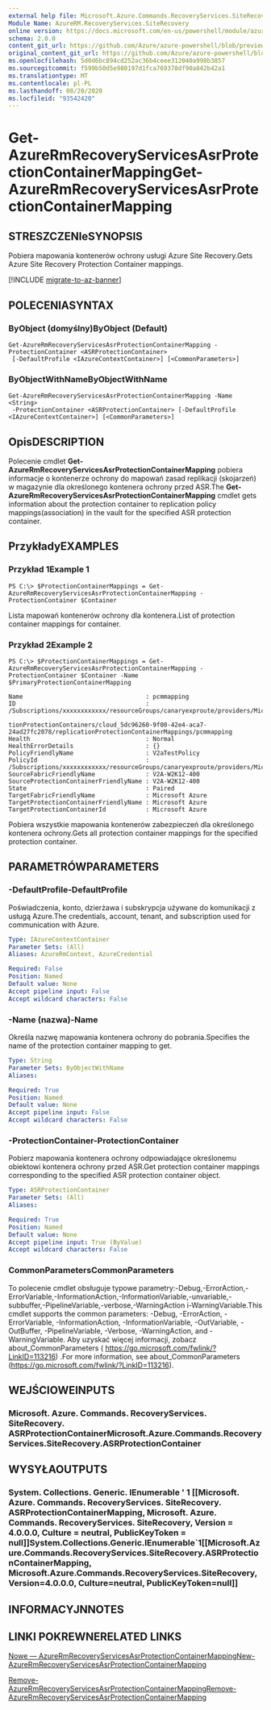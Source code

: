 ```yaml
---
external help file: Microsoft.Azure.Commands.RecoveryServices.SiteRecovery.dll-Help.xml
Module Name: AzureRM.RecoveryServices.SiteRecovery
online version: https://docs.microsoft.com/en-us/powershell/module/azurerm.recoveryservices.siterecovery/get-azurermrecoveryservicesasrprotectioncontainermapping
schema: 2.0.0
content_git_url: https://github.com/Azure/azure-powershell/blob/preview/src/ResourceManager/RecoveryServices.SiteRecovery/Commands.RecoveryServices.SiteRecovery/help/Get-AzureRmRecoveryServicesAsrProtectionContainerMapping.md
original_content_git_url: https://github.com/Azure/azure-powershell/blob/preview/src/ResourceManager/RecoveryServices.SiteRecovery/Commands.RecoveryServices.SiteRecovery/help/Get-AzureRmRecoveryServicesAsrProtectionContainerMapping.md
ms.openlocfilehash: 5d0d6bc894cd252ac36b4ceee312040a998b3857
ms.sourcegitcommit: f599b50d5e980197d1fca769378df90a842b42a1
ms.translationtype: MT
ms.contentlocale: pl-PL
ms.lasthandoff: 08/20/2020
ms.locfileid: "93542420"
---
```

# <span data-ttu-id="a62bf-101">Get-AzureRmRecoveryServicesAsrProtectionContainerMapping</span><span class="sxs-lookup"><span data-stu-id="a62bf-101">Get-AzureRmRecoveryServicesAsrProtectionContainerMapping</span></span>

## <span data-ttu-id="a62bf-102">STRESZCZENIe</span><span class="sxs-lookup"><span data-stu-id="a62bf-102">SYNOPSIS</span></span>
<span data-ttu-id="a62bf-103">Pobiera mapowania kontenerów ochrony usługi Azure Site Recovery.</span><span class="sxs-lookup"><span data-stu-id="a62bf-103">Gets Azure Site Recovery Protection Container mappings.</span></span>

[!INCLUDE [migrate-to-az-banner](../../includes/migrate-to-az-banner.md)]

## <span data-ttu-id="a62bf-104">POLECENIA</span><span class="sxs-lookup"><span data-stu-id="a62bf-104">SYNTAX</span></span>

### <span data-ttu-id="a62bf-105">ByObject (domyślny)</span><span class="sxs-lookup"><span data-stu-id="a62bf-105">ByObject (Default)</span></span>
```
Get-AzureRmRecoveryServicesAsrProtectionContainerMapping -ProtectionContainer <ASRProtectionContainer>
 [-DefaultProfile <IAzureContextContainer>] [<CommonParameters>]
```

### <span data-ttu-id="a62bf-106">ByObjectWithName</span><span class="sxs-lookup"><span data-stu-id="a62bf-106">ByObjectWithName</span></span>
```
Get-AzureRmRecoveryServicesAsrProtectionContainerMapping -Name <String>
 -ProtectionContainer <ASRProtectionContainer> [-DefaultProfile <IAzureContextContainer>] [<CommonParameters>]
```

## <span data-ttu-id="a62bf-107">Opis</span><span class="sxs-lookup"><span data-stu-id="a62bf-107">DESCRIPTION</span></span>
<span data-ttu-id="a62bf-108">Polecenie cmdlet **Get-AzureRmRecoveryServicesAsrProtectionContainerMapping** pobiera informacje o kontenerze ochrony do mapowań zasad replikacji (skojarzeń) w magazynie dla określonego kontenera ochrony przed ASR.</span><span class="sxs-lookup"><span data-stu-id="a62bf-108">The **Get-AzureRmRecoveryServicesAsrProtectionContainerMapping** cmdlet gets information about the protection container to replication policy mappings(association) in the vault for the specified ASR protection container.</span></span>

## <span data-ttu-id="a62bf-109">Przykłady</span><span class="sxs-lookup"><span data-stu-id="a62bf-109">EXAMPLES</span></span>

### <span data-ttu-id="a62bf-110">Przykład 1</span><span class="sxs-lookup"><span data-stu-id="a62bf-110">Example 1</span></span>
```
PS C:\> $ProtectionContainerMappings = Get-AzureRmRecoveryServicesAsrProtectionContainerMapping -ProtectionContainer $Container
```

<span data-ttu-id="a62bf-111">Lista mapowań kontenerów ochrony dla kontenera.</span><span class="sxs-lookup"><span data-stu-id="a62bf-111">List of protection container mappings for container.</span></span>

### <span data-ttu-id="a62bf-112">Przykład 2</span><span class="sxs-lookup"><span data-stu-id="a62bf-112">Example 2</span></span>
```
PS C:\> $ProtectionContainerMappings = Get-AzureRmRecoveryServicesAsrProtectionContainerMapping -ProtectionContainer $Container -Name $PrimaryProtectionContainerMapping

Name                                  : pcmmapping
ID                                    : /Subscriptions/xxxxxxxxxxxx/resourceGroups/canaryexproute/providers/Microsoft.RecoveryServices/vaults/IbizaV2ATest/replicationFabrics/d011a5abf48190235963ee3a88ad188ee6bca8a4c6cd0c8d7ce5d439aa77ffd9/replica
                                        tionProtectionContainers/cloud_5dc96260-9f00-42e4-aca7-24ad27fc2078/replicationProtectionContainerMappings/pcmmapping
Health                                : Normal
HealthErrorDetails                    : {}
PolicyFriendlyName                    : V2aTestPolicy
PolicyId                              : /Subscriptions/xxxxxxxxxxxx/resourceGroups/canaryexproute/providers/Microsoft.RecoveryServices/vaults/IbizaV2ATest/replicationPolicies/V2aTestPolicy
SourceFabricFriendlyName              : V2A-W2K12-400
SourceProtectionContainerFriendlyName : V2A-W2K12-400
State                                 : Paired
TargetFabricFriendlyName              : Microsoft Azure
TargetProtectionContainerFriendlyName : Microsoft Azure
TargetProtectionContainerId           : Microsoft Azure
```

<span data-ttu-id="a62bf-113">Pobiera wszystkie mapowania kontenerów zabezpieczeń dla określonego kontenera ochrony.</span><span class="sxs-lookup"><span data-stu-id="a62bf-113">Gets all protection container mappings for the specified protection container.</span></span>

## <span data-ttu-id="a62bf-114">PARAMETRÓW</span><span class="sxs-lookup"><span data-stu-id="a62bf-114">PARAMETERS</span></span>

### <span data-ttu-id="a62bf-115">-DefaultProfile</span><span class="sxs-lookup"><span data-stu-id="a62bf-115">-DefaultProfile</span></span>
<span data-ttu-id="a62bf-116">Poświadczenia, konto, dzierżawa i subskrypcja używane do komunikacji z usługą Azure.</span><span class="sxs-lookup"><span data-stu-id="a62bf-116">The credentials, account, tenant, and subscription used for communication with Azure.</span></span>
```yaml
Type: IAzureContextContainer
Parameter Sets: (All)
Aliases: AzureRmContext, AzureCredential

Required: False
Position: Named
Default value: None
Accept pipeline input: False
Accept wildcard characters: False
```

### <span data-ttu-id="a62bf-117">-Name (nazwa)</span><span class="sxs-lookup"><span data-stu-id="a62bf-117">-Name</span></span>
<span data-ttu-id="a62bf-118">Określa nazwę mapowania kontenera ochrony do pobrania.</span><span class="sxs-lookup"><span data-stu-id="a62bf-118">Specifies the name of the protection container mapping to get.</span></span>

```yaml
Type: String
Parameter Sets: ByObjectWithName
Aliases:

Required: True
Position: Named
Default value: None
Accept pipeline input: False
Accept wildcard characters: False
```

### <span data-ttu-id="a62bf-119">-ProtectionContainer</span><span class="sxs-lookup"><span data-stu-id="a62bf-119">-ProtectionContainer</span></span>
<span data-ttu-id="a62bf-120">Pobierz mapowania kontenera ochrony odpowiadające określonemu obiektowi kontenera ochrony przed ASR.</span><span class="sxs-lookup"><span data-stu-id="a62bf-120">Get protection container mappings corresponding to the specified ASR protection container object.</span></span>

```yaml
Type: ASRProtectionContainer
Parameter Sets: (All)
Aliases:

Required: True
Position: Named
Default value: None
Accept pipeline input: True (ByValue)
Accept wildcard characters: False
```

### <span data-ttu-id="a62bf-121">CommonParameters</span><span class="sxs-lookup"><span data-stu-id="a62bf-121">CommonParameters</span></span>
<span data-ttu-id="a62bf-122">To polecenie cmdlet obsługuje typowe parametry:-Debug,-ErrorAction,-ErrorVariable,-InformationAction,-InformationVariable,-unvariable,-subbuffer,-PipelineVariable,-verbose,-WarningAction i-WarningVariable.</span><span class="sxs-lookup"><span data-stu-id="a62bf-122">This cmdlet supports the common parameters: -Debug, -ErrorAction, -ErrorVariable, -InformationAction, -InformationVariable, -OutVariable, -OutBuffer, -PipelineVariable, -Verbose, -WarningAction, and -WarningVariable.</span></span> <span data-ttu-id="a62bf-123">Aby uzyskać więcej informacji, zobacz about_CommonParameters ( https://go.microsoft.com/fwlink/?LinkID=113216) .</span><span class="sxs-lookup"><span data-stu-id="a62bf-123">For more information, see about_CommonParameters (https://go.microsoft.com/fwlink/?LinkID=113216).</span></span>

## <span data-ttu-id="a62bf-124">WEJŚCIOWE</span><span class="sxs-lookup"><span data-stu-id="a62bf-124">INPUTS</span></span>

### <span data-ttu-id="a62bf-125">Microsoft. Azure. Commands. RecoveryServices. SiteRecovery. ASRProtectionContainer</span><span class="sxs-lookup"><span data-stu-id="a62bf-125">Microsoft.Azure.Commands.RecoveryServices.SiteRecovery.ASRProtectionContainer</span></span>

## <span data-ttu-id="a62bf-126">WYSYŁA</span><span class="sxs-lookup"><span data-stu-id="a62bf-126">OUTPUTS</span></span>

### <span data-ttu-id="a62bf-127">System. Collections. Generic. IEnumerable ' 1 [[Microsoft. Azure. Commands. RecoveryServices. SiteRecovery. ASRProtectionContainerMapping, Microsoft. Azure. Commands. RecoveryServices. SiteRecovery, Version = 4.0.0.0, Culture = neutral, PublicKeyToken = null]]</span><span class="sxs-lookup"><span data-stu-id="a62bf-127">System.Collections.Generic.IEnumerable\`1[[Microsoft.Azure.Commands.RecoveryServices.SiteRecovery.ASRProtectionContainerMapping, Microsoft.Azure.Commands.RecoveryServices.SiteRecovery, Version=4.0.0.0, Culture=neutral, PublicKeyToken=null]]</span></span>

## <span data-ttu-id="a62bf-128">INFORMACYJN</span><span class="sxs-lookup"><span data-stu-id="a62bf-128">NOTES</span></span>

## <span data-ttu-id="a62bf-129">LINKI POKREWNE</span><span class="sxs-lookup"><span data-stu-id="a62bf-129">RELATED LINKS</span></span>

[<span data-ttu-id="a62bf-130">Nowe — AzureRmRecoveryServicesAsrProtectionContainerMapping</span><span class="sxs-lookup"><span data-stu-id="a62bf-130">New-AzureRmRecoveryServicesAsrProtectionContainerMapping</span></span>](./New-AzureRmRecoveryServicesAsrProtectionContainerMapping.md)

[<span data-ttu-id="a62bf-131">Remove-AzureRmRecoveryServicesAsrProtectionContainerMapping</span><span class="sxs-lookup"><span data-stu-id="a62bf-131">Remove-AzureRmRecoveryServicesAsrProtectionContainerMapping</span></span>](./Remove-AzureRmRecoveryServicesAsrProtectionContainerMapping.md)
